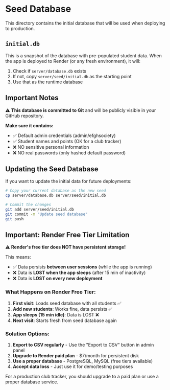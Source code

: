 # Seed Database

This directory contains the initial database that will be used when deploying to production.

## `initial.db`

This is a snapshot of the database with pre-populated student data. When the app is deployed to Render (or any fresh environment), it will:

1. Check if `server/database.db` exists
2. If not, copy `server/seed/initial.db` as the starting point
3. Use that as the runtime database

## Important Notes

⚠️ **This database is committed to Git** and will be publicly visible in your GitHub repository.

**Make sure it contains:**
- ✅ Default admin credentials (admin/efghsociety)
- ✅ Student names and points (OK for a club tracker)
- ❌ NO sensitive personal information
- ❌ NO real passwords (only hashed default password)

## Updating the Seed Database

If you want to update the initial data for future deployments:

```bash
# Copy your current database as the new seed
cp server/database.db server/seed/initial.db

# Commit the changes
git add server/seed/initial.db
git commit -m "Update seed database"
git push
```

## Important: Render Free Tier Limitation

⚠️ **Render's free tier does NOT have persistent storage!**

This means:
- ✅ Data persists **between user sessions** (while the app is running)
- ❌ Data is **LOST when the app sleeps** (after 15 min of inactivity)
- ❌ Data is **LOST on every new deployment**

### What Happens on Render Free Tier:

1. **First visit**: Loads seed database with all students ✅
2. **Add new students**: Works fine, data persists ✅
3. **App sleeps (15 min idle)**: Data is LOST ❌
4. **Next visit**: Starts fresh from seed database again

### Solution Options:

1. **Export to CSV regularly** - Use the "Export to CSV" button in admin panel
2. **Upgrade to Render paid plan** - $7/month for persistent disk
3. **Use a proper database** - PostgreSQL, MySQL (free tiers available)
4. **Accept data loss** - Just use it for demo/testing purposes

For a production club tracker, you should upgrade to a paid plan or use a proper database service.

